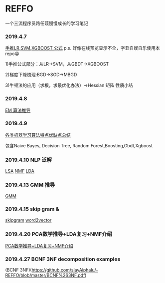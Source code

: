 # REFFO
一个三流程序员路任葭慢慢成长的学习笔记

### 2019.4.7 
[手推LR,SVM,XGBOOST 公式](https://github.com/slayAlphalu/-REFFO/blob/master/手推常用公式20190407.pdf)
p.s. 好像在线预览显示不全，字丑自娱自乐使用本repo😁

1)手推公式部分：从LR->SVM，从GBDT->XGBOOST 

2)梯度下降梳理:BGD->SGD->MBGD

3)牛顿法的应用（求根，求最优化办法）->Hessian 矩阵 性质小结

### 2019.4.8
[EM 算法推导](https://github.com/slayAlphalu/-REFFO/blob/master/EM算法推导.pdf)

### 2019.4.9 
[各类机器学习算法特点优缺点总结](https://github.com/slayAlphalu/-REFFO/blob/master/NB-TREE.pdf)

包含Naive Bayes, Decision Tree, Random Forest,Boosting,Gbdt,Xgboost

### 2019.4.10 NLP 泛解
[LSA](https://github.com/slayAlphalu/-REFFO/blob/master/LSA.ipynb)
[NMF](https://github.com/slayAlphalu/-REFFO/blob/master/NMF.ipynb)
[LDA](https://github.com/slayAlphalu/-REFFO/blob/master/LDA.ipynb)

### 2019.4.13 GMM 推导

[GMM](https://github.com/slayAlphalu/-REFFO/blob/master/GMM.pdf)

### 2019.4.15 skip gram &
[skipgram](https://github.com/slayAlphalu/-REFFO/blob/master/word2vector.ipynb)
[word2vector](https://github.com/slayAlphalu/-REFFO/blob/master/word2vector.ipynb)

### 2019.4.20 PCA数学推导+LDA复习+NMF介绍
[PCA数学推导+LDA复习+NMF介绍](https://github.com/slayAlphalu/-REFFO/blob/master/PCA%2BLDA%2BNMF.pdf)

### 2019.4.27 BCNF 3NF decomposition examples
(BCNF 3NF)(https://github.com/slayAlphalu/-REFFO/blob/master/BCNF%263NF.pdf)
